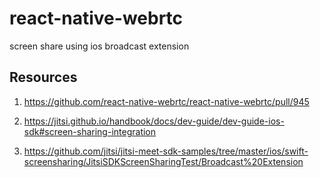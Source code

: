 # react-native-webrtc 
screen share using ios broadcast extension

Resources
---
1. https://github.com/react-native-webrtc/react-native-webrtc/pull/945

2. https://jitsi.github.io/handbook/docs/dev-guide/dev-guide-ios-sdk#screen-sharing-integration

3. https://github.com/jitsi/jitsi-meet-sdk-samples/tree/master/ios/swift-screensharing/JitsiSDKScreenSharingTest/Broadcast%20Extension
